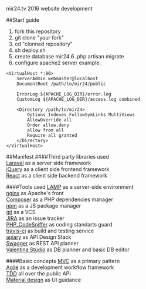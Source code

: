 mir24.tv 2016 website development

##Start guide
1. fork this repository
2. git clone "your fork"
3. cd "clonned repository"
4. sh deploy.sh
5. create database mir24
6 .php artisan migrate
7. configure apache2 server example:
```
<VirtualHost *:80>
    ServerAdmin webmaster@localhost
    DocumentRoot /path/to/mir24/public

    ErrorLog ${APACHE_LOG_DIR}/error.log
    CustomLog ${APACHE_LOG_DIR}/access.log combined

    <Directory /path/to/mir24>
        Options Indexes FollowSymLinks MultiViews
        AllowOverride all
        Order allow,deny
        allow from all
        Require all granted
    </Directory>
</VirtualHost>
```
##Manifest
####Third party libraries used  
[Laravel](https://laravel.com) as a server side framework  
[jQuery](https://jquery.com/) as a client side frontend framework  
[React](https://facebook.github.io/react/) as a client side backend framework  

####Tools used 
[LAMP](https://en.wikipedia.org/wiki/LAMP_(software_bundle)) as a server-side environment  
[nginx](http://nginx.org/) as Apache's front  
[Composer](https://getcomposer.org/) as a PHP dependencies manager  
[npm](https://www.npmjs.com/) as a JS package manager  
[git](https://git-scm.com/) as a VCS  
[JIRA](https://mir24tv.atlassian.net/secure/RapidBoard.jspa?projectKey=MIR24) as an issue tracker  
[PHP_CodeSniffer](https://github.com/squizlabs/PHP_CodeSniffer) as coding standarts guard  
[travis-ci](https://travis-ci.org/) as build and testing service  
[apiary](https://apiary.io/) as API Design Stack  
[Swagger](http://swagger.io/) as REST API planner  
[Valentina Studio](https://www.valentina-db.com/en/download-valentina-studio) as DB planner and basic DB editor

####Basic concepts
[MVC](https://docs.phalconphp.com/en/latest/reference/mvc.html) as a primary pattern  
[Agile](http://agilemanifesto.org/iso/en/) as a development workflow framework  
[TDD](https://en.wikipedia.org/wiki/Test-driven_development) all over the public API  
[Material design](https://www.google.com/design/spec/material-design/introduction.html) as UI guidance
